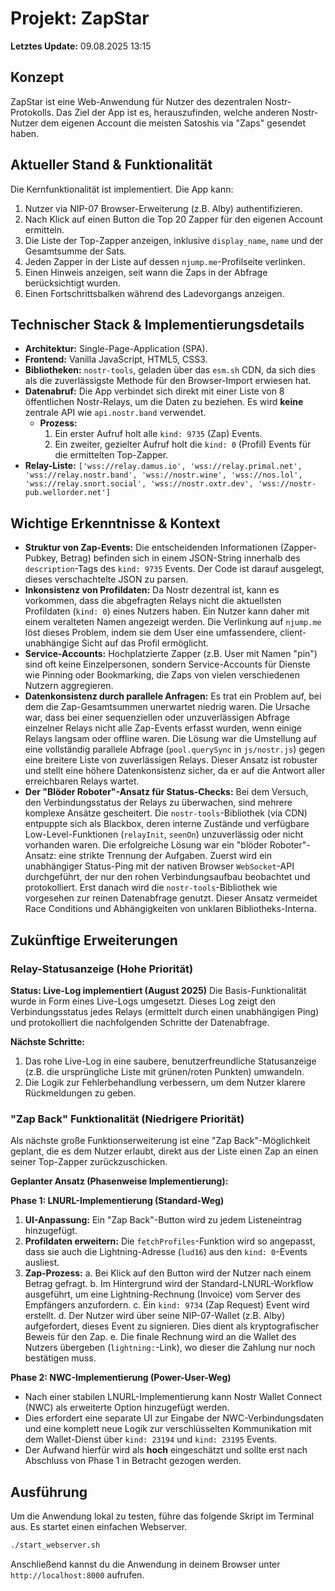 # Projekt: ZapStar

**Letztes Update:** 09.08.2025 13:15

## Konzept

ZapStar ist eine Web-Anwendung für Nutzer des dezentralen Nostr-Protokolls. Das Ziel der App ist es, herauszufinden, welche anderen Nostr-Nutzer dem eigenen Account die meisten Satoshis via "Zaps" gesendet haben.

## Aktueller Stand & Funktionalität

Die Kernfunktionalität ist implementiert. Die App kann:
1.  Nutzer via NIP-07 Browser-Erweiterung (z.B. Alby) authentifizieren.
2.  Nach Klick auf einen Button die Top 20 Zapper für den eigenen Account ermitteln.
3.  Die Liste der Top-Zapper anzeigen, inklusive `display_name`, `name` und der Gesamtsumme der Sats.
4.  Jeden Zapper in der Liste auf dessen `njump.me`-Profilseite verlinken.
5.  Einen Hinweis anzeigen, seit wann die Zaps in der Abfrage berücksichtigt wurden.
6.  Einen Fortschrittsbalken während des Ladevorgangs anzeigen.

## Technischer Stack & Implementierungsdetails

-   **Architektur:** Single-Page-Application (SPA).
-   **Frontend:** Vanilla JavaScript, HTML5, CSS3.
-   **Bibliotheken:** `nostr-tools`, geladen über das `esm.sh` CDN, da sich dies als die zuverlässigste Methode für den Browser-Import erwiesen hat.
-   **Datenabruf:** Die App verbindet sich direkt mit einer Liste von 8 öffentlichen Nostr-Relays, um die Daten zu beziehen. Es wird **keine** zentrale API wie `api.nostr.band` verwendet.
    -   **Prozess:**
        1.  Ein erster Aufruf holt alle `kind: 9735` (Zap) Events.
        2.  Ein zweiter, gezielter Aufruf holt die `kind: 0` (Profil) Events für die ermittelten Top-Zapper.
-   **Relay-Liste:** `['wss://relay.damus.io', 'wss://relay.primal.net', 'wss://relay.nostr.band', 'wss://nostr.wine', 'wss://nos.lol', 'wss://relay.snort.social', 'wss://nostr.oxtr.dev', 'wss://nostr-pub.wellorder.net']`

## Wichtige Erkenntnisse & Kontext

-   **Struktur von Zap-Events:** Die entscheidenden Informationen (Zapper-Pubkey, Betrag) befinden sich in einem JSON-String innerhalb des `description`-Tags des `kind: 9735` Events. Der Code ist darauf ausgelegt, dieses verschachtelte JSON zu parsen.
-   **Inkonsistenz von Profildaten:** Da Nostr dezentral ist, kann es vorkommen, dass die abgefragten Relays nicht die aktuellsten Profildaten (`kind: 0`) eines Nutzers haben. Ein Nutzer kann daher mit einem veralteten Namen angezeigt werden. Die Verlinkung auf `njump.me` löst dieses Problem, indem sie dem User eine umfassendere, client-unabhängige Sicht auf das Profil ermöglicht.
-   **Service-Accounts:** Hochplatzierte Zapper (z.B. User mit Namen "pin") sind oft keine Einzelpersonen, sondern Service-Accounts für Dienste wie Pinning oder Bookmarking, die Zaps von vielen verschiedenen Nutzern aggregieren.
-   **Datenkonsistenz durch parallele Anfragen:** Es trat ein Problem auf, bei dem die Zap-Gesamtsummen unerwartet niedrig waren. Die Ursache war, dass bei einer sequenziellen oder unzuverlässigen Abfrage einzelner Relays nicht alle Zap-Events erfasst wurden, wenn einige Relays langsam oder offline waren. Die Lösung war die Umstellung auf eine vollständig parallele Abfrage (`pool.querySync` in `js/nostr.js`) gegen eine breitere Liste von zuverlässigen Relays. Dieser Ansatz ist robuster und stellt eine höhere Datenkonsistenz sicher, da er auf die Antwort aller erreichbaren Relays wartet.
-   **Der "Blöder Roboter"-Ansatz für Status-Checks:** Bei dem Versuch, den Verbindungsstatus der Relays zu überwachen, sind mehrere komplexe Ansätze gescheitert. Die `nostr-tools`-Bibliothek (via CDN) entpuppte sich als Blackbox, deren interne Zustände und verfügbare Low-Level-Funktionen (`relayInit`, `seenOn`) unzuverlässig oder nicht vorhanden waren. Die erfolgreiche Lösung war ein "blöder Roboter"-Ansatz: eine strikte Trennung der Aufgaben. Zuerst wird ein unabhängiger Status-Ping mit der nativen Browser `WebSocket`-API durchgeführt, der nur den rohen Verbindungsaufbau beobachtet und protokolliert. Erst danach wird die `nostr-tools`-Bibliothek wie vorgesehen zur reinen Datenabfrage genutzt. Dieser Ansatz vermeidet Race Conditions und Abhängigkeiten von unklaren Bibliotheks-Interna.

## Zukünftige Erweiterungen

### Relay-Statusanzeige (Hohe Priorität)

**Status: Live-Log implementiert (August 2025)**
Die Basis-Funktionalität wurde in Form eines Live-Logs umgesetzt. Dieses Log zeigt den Verbindungsstatus jedes Relays (ermittelt durch einen unabhängigen Ping) und protokolliert die nachfolgenden Schritte der Datenabfrage.

**Nächste Schritte:**
1.  Das rohe Live-Log in eine saubere, benutzerfreundliche Statusanzeige (z.B. die ursprüngliche Liste mit grünen/roten Punkten) umwandeln.
2.  Die Logik zur Fehlerbehandlung verbessern, um dem Nutzer klarere Rückmeldungen zu geben.

### "Zap Back" Funktionalität (Niedrigere Priorität)

Als nächste große Funktionserweiterung ist eine "Zap Back"-Möglichkeit geplant, die es dem Nutzer erlaubt, direkt aus der Liste einen Zap an einen seiner Top-Zapper zurückzuschicken.

**Geplanter Ansatz (Phasenweise Implementierung):**

**Phase 1: LNURL-Implementierung (Standard-Weg)**
1.  **UI-Anpassung:** Ein "Zap Back"-Button wird zu jedem Listeneintrag hinzugefügt.
2.  **Profildaten erweitern:** Die `fetchProfiles`-Funktion wird so angepasst, dass sie auch die Lightning-Adresse (`lud16`) aus den `kind: 0`-Events ausliest.
3.  **Zap-Prozess:**
    a. Bei Klick auf den Button wird der Nutzer nach einem Betrag gefragt.
    b. Im Hintergrund wird der Standard-LNURL-Workflow ausgeführt, um eine Lightning-Rechnung (Invoice) vom Server des Empfängers anzufordern.
    c. Ein `kind: 9734` (Zap Request) Event wird erstellt.
    d. Der Nutzer wird über seine NIP-07-Wallet (z.B. Alby) aufgefordert, dieses Event zu signieren. Dies dient als kryptografischer Beweis für den Zap.
    e. Die finale Rechnung wird an die Wallet des Nutzers übergeben (`lightning:`-Link), wo dieser die Zahlung nur noch bestätigen muss.
    
**Phase 2: NWC-Implementierung (Power-User-Weg)**
-   Nach einer stabilen LNURL-Implementierung kann Nostr Wallet Connect (NWC) als erweiterte Option hinzugefügt werden.
-   Dies erfordert eine separate UI zur Eingabe der NWC-Verbindungsdaten und eine komplett neue Logik zur verschlüsselten Kommunikation mit dem Wallet-Dienst über `kind: 23194` und `kind: 23195` Events.
-   Der Aufwand hierfür wird als **hoch** eingeschätzt und sollte erst nach Abschluss von Phase 1 in Betracht gezogen werden.

## Ausführung

Um die Anwendung lokal zu testen, führe das folgende Skript im Terminal aus. Es startet einen einfachen Webserver.

```bash
./start_webserver.sh
```

Anschließend kannst du die Anwendung in deinem Browser unter `http://localhost:8000` aufrufen.